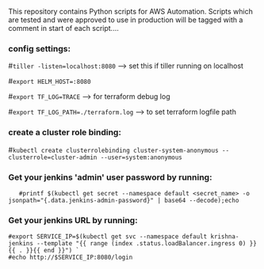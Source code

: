 This repository contains Python scripts for AWS Automation. Scripts which are tested and were approved to use in production will be tagged with a comment in start of each script....

### config settings:

\#`tiller -listen=localhost:8080`  --> set this if tiller running on localhost

\#`export HELM_HOST=:8080`

\#`export TF_LOG=TRACE`  --> for terraform debug log

\#`export TF_LOG_PATH=./terraform.log`  --> to set terraform logfile path

### create a cluster role binding:

\#`kubectl create clusterrolebinding cluster-system-anonymous --clusterrole=cluster-admin --user=system:anonymous `

### Get your jenkins 'admin' user password by running:
```
   #printf $(kubectl get secret --namespace default <secret_name> -o jsonpath="{.data.jenkins-admin-password}" | base64 --decode);echo 
  ```
### Get your jenkins URL by running:
```
#export SERVICE_IP=$(kubectl get svc --namespace default krishna-jenkins --template "{{ range (index .status.loadBalancer.ingress 0) }}{{ . }}{{ end }}") `
#echo http://$SERVICE_IP:8080/login
```
